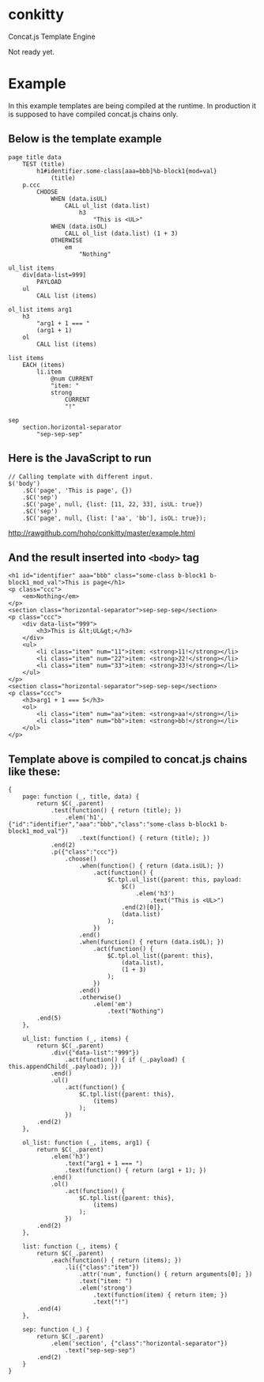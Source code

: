conkitty
========

Concat.js Template Engine

Not ready yet.

# Example

In this example templates are being compiled at the runtime. In production it is
supposed to have compiled concat.js chains only.

## Below is the template example

    page title data
        TEST (title)
            h1#identifier.some-class[aaa=bbb]%b-block1{mod=val}
                (title)
        p.ccc
            CHOOSE
                WHEN (data.isUL)
                    CALL ul_list (data.list)
                        h3
                            "This is <UL>"
                WHEN (data.isOL)
                    CALL ol_list (data.list) (1 + 3)
                OTHERWISE
                    em
                        "Nothing"

    ul_list items
        div[data-list=999]
            PAYLOAD
        ul
            CALL list (items)

    ol_list items arg1
        h3
            "arg1 + 1 === "
            (arg1 + 1)
        ol
            CALL list (items)

    list items
        EACH (items)
            li.item
                @num CURRENT
                "item: "
                strong
                    CURRENT
                    "!"

    sep
        section.horizontal-separator
            "sep-sep-sep"


## Here is the JavaScript to run

    // Calling template with different input.
    $('body')
        .$C('page', 'This is page', {})
        .$C('sep')
        .$C('page', null, {list: [11, 22, 33], isUL: true})
        .$C('sep')
        .$C('page', null, {list: ['aa', 'bb'], isOL: true});

http://rawgithub.com/hoho/conkitty/master/example.html

## And the result inserted into `<body>` tag

    <h1 id="identifier" aaa="bbb" class="some-class b-block1 b-block1_mod_val">This is page</h1>
    <p class="ccc">
        <em>Nothing</em>
    </p>
    <section class="horizontal-separator">sep-sep-sep</section>
    <p class="ccc">
        <div data-list="999">
            <h3>This is &lt;UL&gt;</h3>
        </div>
        <ul>
            <li class="item" num="11">item: <strong>11!</strong></li>
            <li class="item" num="22">item: <strong>22!</strong></li>
            <li class="item" num="33">item: <strong>33!</strong></li>
        </ul>
    </p>
    <section class="horizontal-separator">sep-sep-sep</section>
    <p class="ccc">
        <h3>arg1 + 1 === 5</h3>
        <ol>
            <li class="item" num="aa">item: <strong>aa!</strong></li>
            <li class="item" num="bb">item: <strong>bb!</strong></li>
        </ol>
    </p>

## Template above is compiled to concat.js chains like these:

    {
        page: function (_, title, data) {
            return $C(_.parent)
                .test(function() { return (title); })
                    .elem('h1', {"id":"identifier","aaa":"bbb","class":"some-class b-block1 b-block1_mod_val"})
                        .text(function() { return (title); })
                .end(2)
                .p({"class":"ccc"})
                    .choose()
                        .when(function() { return (data.isUL); })
                            .act(function() {
                                $C.tpl.ul_list({parent: this, payload:
                                    $C()
                                        .elem('h3')
                                            .text("This is <UL>")
                                    .end(2)[0]},
                                    (data.list)
                                );
                            })
                        .end()
                        .when(function() { return (data.isOL); })
                            .act(function() {
                                $C.tpl.ol_list({parent: this},
                                    (data.list),
                                    (1 + 3)
                                );
                            })
                        .end()
                        .otherwise()
                            .elem('em')
                                .text("Nothing")
            .end(5)
        },

        ul_list: function (_, items) {
            return $C(_.parent)
                .div({"data-list":"999"})
                    .act(function() { if (_.payload) { this.appendChild(_.payload); }})
                .end()
                .ul()
                    .act(function() {
                        $C.tpl.list({parent: this},
                            (items)
                        );
                    })
            .end(2)
        },

        ol_list: function (_, items, arg1) {
            return $C(_.parent)
                .elem('h3')
                    .text("arg1 + 1 === ")
                    .text(function() { return (arg1 + 1); })
                .end()
                .ol()
                    .act(function() {
                        $C.tpl.list({parent: this},
                            (items)
                        );
                    })
            .end(2)
        },

        list: function (_, items) {
            return $C(_.parent)
                .each(function() { return (items); })
                    .li({"class":"item"})
                        .attr('num', function() { return arguments[0]; })
                        .text("item: ")
                        .elem('strong')
                            .text(function(item) { return item; })
                            .text("!")
            .end(4)
        },

        sep: function (_) {
            return $C(_.parent)
                .elem('section', {"class":"horizontal-separator"})
                    .text("sep-sep-sep")
            .end(2)
        }
    }
